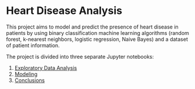 # Heart Disease Analysis

This project aims to model and predict the presence of heart disease in patients by using binary classification machine learning algorithms (random forest, k-nearest neighbors, logistic regression, Naive Bayes) and a dataset of patient information.

The project is divided into three separate Jupyter notebooks:

1. [Exploratory Data Analysis](https://github.com/melaniewalsh/heart-disease-prediction/blob/master/Exploratory-Data-Analysis.ipynb)
2. [Modeling](https://github.com/melaniewalsh/heart-disease-prediction/blob/master/Modeling.ipynb)
3. [Conclusions](https://github.com/melaniewalsh/heart-disease-prediction/blob/master/Conclusions.ipynb)
